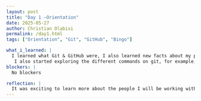 ```yaml
---
layout: post
title: "Day 1 –Orientation"
date: 2025-05-27
author: Christian Olabisi
permalink: /day1.html
tags: ["Orientation", "Git", "GitHub", "Bingo"]

what_i_learned: |
  I learned what Git & GitHub were, I also learned new facts about my peers. One interesting thing was learning about what a repository is on GitHub and how I can edit and modify it.  
   I also started exploring the different commands on git, for example, what clone does and how two people can't commit changes at the same time. 
blockers: |
  No blockers

reflection: |
  It was exciting to learn more about the people I will be working with during the duration of this program. Also was cool to learn who does and knows what during the bingo game and how GitHub works
---
```

